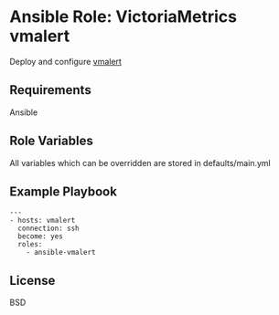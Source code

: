 Ansible Role: VictoriaMetrics vmalert
=========

Deploy and configure [vmalert](https://victoriametrics.github.io/vmalert.html)

Requirements
------------

Ansible

Role Variables
--------------

All variables which can be overridden are stored in defaults/main.yml

Example Playbook
----------------

```text
---
- hosts: vmalert
  connection: ssh
  become: yes
  roles: 
    - ansible-vmalert
```

License
-------

BSD
